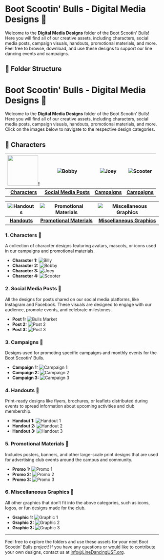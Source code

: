 # Boot Scootin' Bulls - Digital Media Designs 🎨

Welcome to the **Digital Media Designs** folder of the Boot Scootin' Bulls! Here you will find all of our creative assets, including characters, social media posts, campaign visuals, handouts, promotional materials, and more. Feel free to browse, download, and use these designs to support our line dancing events and campaigns.

## 📁 Folder Structure


# Boot Scootin' Bulls - Digital Media Designs 🎨

Welcome to the **Digital Media Designs** folder of the Boot Scootin' Bulls! Here you will find all of our creative assets, including characters, social media posts, campaign visuals, handouts, promotional materials, and more. Click on the images below to navigate to the respective design categories.

## 📁 Characters

| <img src="https://github.com/WTPGaming/BootScootinBulls/blob/main/Design/Characters/Billy/Exports/Billy_72ppi.png?raw=true" width="100" height="100">! | ![Bobby](Characters/Bobby/Exports/Bobby_72ppi.png) | ![Joey](Characters/Joey/Exports/Joey_72ppi.png) | ![Scooter](Characters/Scooter/Exports/Scooter_72ppi.png) |
|:------------------------------------------:|:----------------------------------------------:|:---------------------------------------:|:---------------------------------------:|
| [**Characters**](characters/)              | [**Social Media Posts**](social_media/)         | [**Campaigns**](campaigns/)             | [**Campaigns**](campaigns/)             |

| ![Handouts](handouts/handout_1.png) | ![Promotional Materials](promotional_materials/promo_1.png) | ![Miscellaneous Graphics](miscellaneous/graphic_1.png) |
|:-----------------------------------:|:-----------------------------------------------------------:|:-------------------------------------------------------:|
| [**Handouts**](handouts/)           | [**Promotional Materials**](promotional_materials/)          | [**Miscellaneous Graphics**](miscellaneous/)            |



















### 1. Characters 👥
A collection of character designs featuring avatars, mascots, or icons used in our campaigns and promotional materials.

- **Character 1:** ![Billy](Characters/Billy/Exports/Billy_72ppi.png)
- **Character 2:** ![Bobby](Characters/Bobby/Exports/Bobby_72ppi.png)
- **Character 3:** ![Joey](Characters/Joey/Exports/Joey_72ppi.png)
- **Character 4:** ![Scooter](Characters/Scooter/Exports/Scooter_72ppi.png)

### 2. Social Media Posts 📱
All the designs for posts shared on our social media platforms, like Instagram and Facebook. These visuals are designed to engage with our audience, promote events, and celebrate milestones.

- **Post 1:** ![Bulls Market](Bulls%20Market/Exports/Bulls_Market_72ppi.png)
- **Post 2:** ![Post 2](social_media/post_2.png)
- **Post 3:** ![Post 3](social_media/post_3.png)

### 3. Campaigns 🎯
Designs used for promoting specific campaigns and monthly events for the Boot Scootin' Bulls.

- **Campaign 1:** ![Campaign 1](campaigns/campaign_1.png)
- **Campaign 2:** ![Campaign 2](campaigns/campaign_2.png)
- **Campaign 3:** ![Campaign 3](campaigns/campaign_3.png)

### 4. Handouts 📄
Print-ready designs like flyers, brochures, or leaflets distributed during events to spread information about upcoming activities and club membership.

- **Handout 1:** ![Handout 1](handouts/handout_1.png)
- **Handout 2:** ![Handout 2](handouts/handout_2.png)
- **Handout 3:** ![Handout 3](handouts/handout_3.png)

### 5. Promotional Materials 📢
Includes posters, banners, and other large-scale print designs that are used for advertising club events around the campus and community.

- **Promo 1:** ![Promo 1](promotional_materials/promo_1.png)
- **Promo 2:** ![Promo 2](promotional_materials/promo_2.png)
- **Promo 3:** ![Promo 3](promotional_materials/promo_3.png)

### 6. Miscellaneous Graphics 🎨
All other graphics that don’t fit into the above categories, such as icons, logos, or fun designs made for the club.

- **Graphic 1:** ![Graphic 1](miscellaneous/graphic_1.png)
- **Graphic 2:** ![Graphic 2](miscellaneous/graphic_2.png)
- **Graphic 3:** ![Graphic 3](miscellaneous/graphic_3.png)

---

Feel free to explore the folders and use these assets for your next Boot Scootin' Bulls project! If you have any questions or would like to contribute your own designs, contact us at [info@LineDancingUSF.org](mailto:info@LineDancingUSF.org).
